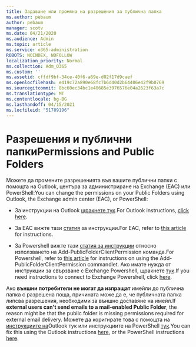 ```yaml
---
title: Задаване или промяна на разрешения за публична папка
ms.author: pebaum
author: pebaum
manager: scotv
ms.date: 04/21/2020
ms.audience: Admin
ms.topic: article
ms.service: o365-administration
ROBOTS: NOINDEX, NOFOLLOW
localization_priority: Normal
ms.collection: Adm_O365
ms.custom: ''
ms.assetid: cffdf9bf-34ce-40f6-a69e-d02f17d9caef
ms.openlocfilehash: e419c72a890e68fc7b6d40d2b64406e42f9b0769
ms.sourcegitcommit: 8bc60ec34bc1e40685e3976576e04a2623f63a7c
ms.translationtype: MT
ms.contentlocale: bg-BG
ms.lasthandoff: 04/15/2021
ms.locfileid: "51789196"
---
```

# <a name="permissions-and-public-folders"></a><span data-ttu-id="c5bd5-102">Разрешения и публични папки</span><span class="sxs-lookup"><span data-stu-id="c5bd5-102">Permissions and Public Folders</span></span>

<span data-ttu-id="c5bd5-103">Можете да промените разрешенията във вашите публични папки с помощта на Outlook, центъра за администриране на Exchange (EAC) или PowerShell:</span><span class="sxs-lookup"><span data-stu-id="c5bd5-103">You can change the permissions on your Public Folders using Outlook, the Exchange admin center (EAC), or PowerShell:</span></span>
  
- <span data-ttu-id="c5bd5-104">За инструкции на Outlook [щракнете тук](https://support.office.com/article/Set-or-change-permissions-for-a-public-folder-b2e0440c-7873-48ec-9ff2-b1a20b723005.aspx).</span><span class="sxs-lookup"><span data-stu-id="c5bd5-104">For Outlook instructions, [click here](https://support.office.com/article/Set-or-change-permissions-for-a-public-folder-b2e0440c-7873-48ec-9ff2-b1a20b723005.aspx).</span></span>
    
- <span data-ttu-id="c5bd5-105">За EAC вижте тази [статия](https://technet.microsoft.com/library/jj651147%28v=exchg.150%29.aspx.aspx#Anchor_1) за инструкции.</span><span class="sxs-lookup"><span data-stu-id="c5bd5-105">For EAC, refer to [this article](https://technet.microsoft.com/library/jj651147%28v=exchg.150%29.aspx.aspx#Anchor_1) for instructions.</span></span> 
    
- <span data-ttu-id="c5bd5-106">За Powershell вижте тази [статия за инструкции](https://technet.microsoft.com/library/bb124743%28v=exchg.160%29.aspx.aspx) относно използването на Add-PublicFolderClientPermission команда.</span><span class="sxs-lookup"><span data-stu-id="c5bd5-106">For Powershell, refer to [this article](https://technet.microsoft.com/library/bb124743%28v=exchg.160%29.aspx.aspx) for instructions on using the Add-PublicFolderClientPermission commandlet.</span></span> <span data-ttu-id="c5bd5-107">Ако имате нужда от инструкции за свързване с Exchange Powershell, щракнете [тук](https://technet.microsoft.com/library/jj984289%28v=exchg.160%29.aspx.aspx).</span><span class="sxs-lookup"><span data-stu-id="c5bd5-107">If you need instructions to connect to Exchange Powershell, click [here](https://technet.microsoft.com/library/jj984289%28v=exchg.160%29.aspx.aspx).</span></span>
    
<span data-ttu-id="c5bd5-108">Ако **външни потребители не могат да изпращат** имейли до публична папка с разрешена поща, причината може да е, че публичната папка липсва разрешения, необходими за външно доставяне на имейл.</span><span class="sxs-lookup"><span data-stu-id="c5bd5-108">If **external users can't send emails to a mail-enabled Public Folder**, the reason might be that the public folder is missing permissions required for external email delivery.</span></span> <span data-ttu-id="c5bd5-109">Можете да коригирате това с помощта на [инструкциите на](https://technet.microsoft.com/library/aa997560%28v=exchg.150%29.aspx.aspx#Anchor_1)Outlook тук или инструкциите на PowerShell [тук](https://support.microsoft.com/help/2984402/-5.7.1-smtp-550-5.7.1-resolver.rst.authrequired-nondelivery-report-when-external-users-try-to-send-mail-to-mail-enabled-public-folders-in-office-365.aspx).</span><span class="sxs-lookup"><span data-stu-id="c5bd5-109">You can fix this using the Outlook instructions [here](https://technet.microsoft.com/library/aa997560%28v=exchg.150%29.aspx.aspx#Anchor_1), or the PowerShell instructions [here](https://support.microsoft.com/help/2984402/-5.7.1-smtp-550-5.7.1-resolver.rst.authrequired-nondelivery-report-when-external-users-try-to-send-mail-to-mail-enabled-public-folders-in-office-365.aspx).</span></span>
  


